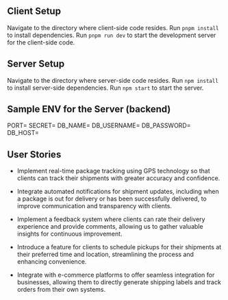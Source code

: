 ## Client Setup

Navigate to the directory where client-side code resides.
Run `pnpm install` to install dependencies.
Run `pnpm run dev` to start the development server for the client-side code.


## Server Setup


Navigate to the directory where  server-side code resides.
Run `npm install` to install server-side dependencies.
Run `npm start` to start the server.


## Sample ENV for the Server (backend)

PORT=
SECRET=
DB_NAME=
DB_USERNAME=
DB_PASSWORD=
DB_HOST=

## User Stories

* Implement real-time package tracking using GPS technology so that clients can track their shipments with greater accuracy and confidence.

* Integrate automated notifications for shipment updates, including when a package is out for delivery or has been successfully delivered, to improve communication and transparency with clients.

* Implement a feedback system where clients can rate their delivery experience and provide comments, allowing us to gather valuable insights for continuous improvement.

* Introduce a feature for clients to schedule pickups for their shipments at their preferred time and location, streamlining the process and enhancing convenience.

* Integrate with e-commerce platforms to offer seamless integration for businesses, allowing them to directly generate shipping labels and track orders from their own systems.